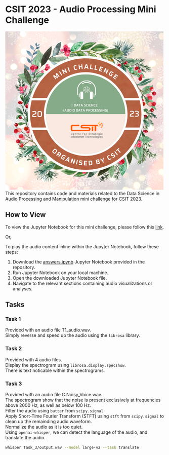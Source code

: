 # CSIT 2023 - Audio Processing Mini Challenge

<img src="csit-data-science-challenge-2023-dbadge.png">
This repository contains code and materials related to the Data Science in Audio Processing and Manipulation mini challenge for CSIT 2023.

## How to View

To view the Jupyter Notebook for this mini challenge, please follow this [link](https://github.com/whatron/csit_2023decminichallenge/blob/main/answers.ipynb).

Or,

To play the audio content inline within the Jupyter Notebook, follow these steps:

1. Download the [answers.ipynb](https://github.com/whatron/csit_2023decminichallenge/blob/main/answers.ipynb) Jupyter Notebook provided in the repository.
2. Run Jupyter Notebook on your local machine.
3. Open the downloaded Jupyter Notebook file.
4. Navigate to the relevant sections containing audio visualizations or analyses.

## Tasks

### Task 1
Provided with an audio file T1_audio.wav.\
Simply reverse and speed up the audio using the `librosa` library.

### Task 2
Provided with 4 audio files.\
Display the spectrogram using `librosa.display.specshow`.\
There is text noticable within the spectrograms.

### Task 3
Provided with an audio file C.Noisy_Voice.wav.\
The spectrogram show that the noise is present exclusively at frequencies above 2000 Hz, as well as below 100 Hz.\
Filter the audio using `butter` from `scipy.signal`.\
Apply Short-Time Fourier Transform (STFT) using `stft` from `scipy.signal` to clean up the remainding audio waveform.\
Normalize the audio as it is too quiet.\
Using `openai-whisper`, we can detect the language of the audio, and translate the audio.
```bash
whisper Task_3/output.wav --model large-v2 --task translate
```


